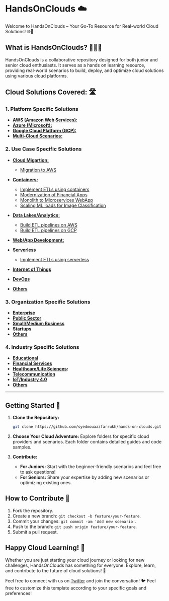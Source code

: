 # HandsOnClouds ☁️

Welcome to HandsOnClouds – Your Go-To Resource for Real-world Cloud Solutions! 🌐🔧

## What is HandsOnClouds? 🙋🏻‍♂️

HandsOnClouds is a collaborative repository designed for both junior and senior cloud enthusiasts. It serves as a hands on learning resource, providing real-world scenarios to build, deploy, and optimize cloud solutions using various cloud platforms.

## Cloud Solutions Covered: 🛣️

### 1. Platform Specific Solutions 
    
- **[AWS (Amazon Web Services):]()** 
- **[Azure (Microsoft):]()**
- **[Google Cloud Platform (GCP):]()**
- **[Multi-Cloud Scenarios:]()** 

### 2. Use Case Specific Solutions
    
- **[Cloud Migartion:]()** 
    - [Migration to AWS](https://github.com/syedmouaazfarrukh/hands-on-clouds/tree/main/use-cases/cloud-migration/migration-to-aws)

- **[Containers:]()**
    - [Implement ETLs using containers](https://github.com/syedmouaazfarrukh/hands-on-clouds/tree/main/use-cases/containers/containerize-etljobs-ecs)
    - [Modernization of Financial Apps](https://github.com/syedmouaazfarrukh/hands-on-clouds/tree/main/use-cases/containers/microserv-for-financial-apps)
    - [Monolith to Microservices WebApp](https://github.com/syedmouaazfarrukh/hands-on-clouds/tree/main/use-cases/containers/containerize-webapp)
    - [Scaling ML loads for Image Classification](https://github.com/syedmouaazfarrukh/hands-on-clouds/tree/main/use-cases/containers/scaling-image-class-in-eapps)
    
- **[Data Lakes/Analytics:]()**
    - [Build ETL pipelines on AWS](https://github.com/syedmouaazfarrukh/hands-on-clouds/tree/main/use-cases/data-warehouse-lakes/etl-pipelines-on-aws) 
    - [Build ETL pipelines on GCP](https://github.com/syedmouaazfarrukh/hands-on-clouds/tree/main/use-cases/data-warehouse-lakes/etl-pipelines-on-gcp)
    
- **[Web/App Development:]()**

- **[Serverless]()**
    - [Implement ETLs using serverless](https://github.com/syedmouaazfarrukh/hands-on-clouds/tree/main/use-cases/serverless/serverless-etljobs-lambda)

- **[Internet of Things]()** 
- **[DevOps]()**
- **[Others]()**


### 3. Organization Specific Solutions
    
- **[Enterprise]()**
- **[Public Sector]()**
- **[Small/Medium Business]()**
- **[Startups]()**
- **[Others]()**


### 4. Industry Specific Solutions
    
- **[Educational]()**
- **[Financial Services]()**
- **[Healthcare/Life Sciences]():** 
- **[Telecommunication]()** 
- **[IoT/Industry 4.0]()** 
- **[Others]()**

---


## Getting Started 🚀

1. **Clone the Repository:**
   ```bash
   git clone https://github.com/syedmouaazfarrukh/hands-on-clouds.git
   ```

2. **Choose Your Cloud Adventure:**
   Explore folders for specific cloud providers and scenarios. Each folder contains detailed guides and code samples.

3. **Contribute:**
   - **For Juniors:** Start with the beginner-friendly scenarios and feel free to ask questions!
   - **For Seniors:** Share your expertise by adding new scenarios or optimizing existing ones.

## How to Contribute 🤝

1. Fork the repository.
2. Create a new branch: `git checkout -b feature/your-feature`.
3. Commit your changes: `git commit -am 'Add new scenario'`.
4. Push to the branch: `git push origin feature/your-feature`.
5. Submit a pull request.

## Happy Cloud Learning! 🚀

Whether you are just starting your cloud journey or looking for new challenges, HandsOnClouds has something for everyone. Explore, learn, and contribute to the future of cloud solutions! 🌟

Feel free to connect with us on [Twitter](https://twitter.com/HandsOnClouds) and join the conversation! 🐦
Feel free to customize this template according to your specific goals and preferences! 


